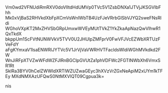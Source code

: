 Vm0wd2VFNUdiRmRXV0doVlltdHdUMVp0TVc5V1ZsbDNXa1JTVjJKSGVIbFhh
Mk0xVjBaS2RHVkdXbFpXCmVsWnlWbTB4UzFJeVRrbGlSbVJYQ2sweFNsRldi
WGhoVXpKT2MxZHVSbGRpUmxwWVEyMUtTVkZ1YkZkaApNazQwVlhwR1QxTkdX
bkppUm1ScFVtNUNWVkV5TVV0U2JHUlpZMFprV0FwVFJVcEZWbXRTUzFVeFdY
aFgKYmxaV1lsaENWRlJYTVc5V1JrVjVaVWRHVTFacldsWldiWGhMVkdkd2FW
WnJiRFpXTVZwWFdWZFJlRnBGClpGVUtZa1phVDFWc2FGTlNWbXh6VmxSR1Rt
SklRa3BYV0hCelZWWldXRTlWZUZwaGEyc3hXVzVrZGxNeApiM2xUYm1kTFEy
MXdNMXAzUFQwS0NtMXVlQT09Cgpua3k=

nis